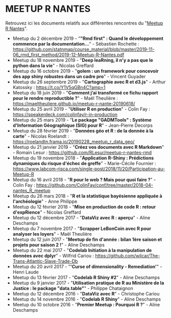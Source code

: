 # MEETUP R NANTES

Retrouvez ici les documents relatifs aux différentes rencontres du "[Meetup R Nantes](http://www.meetup.com/fr-FR/Meetup-R-Nantes/)".

* Meetup du 2 décembre 2019 - "**"Rmd first" : Quand le développement commence par la documentation...**" - Sébastien Rochette : <https://github.com/statnmap/course_material/blob/master/2019-11-06_rmd_first_method/2019-12-Meetup-R-Nantes.pdf>
* Meetup du 18 novembre 2019 - "**Deep leaRning, il n'y a pas que le python dans la vie**" - Nicolas Greffard
* Meetup du 16 octobre 2019 - "**golem : un framework pour concevoir des app shiny robustes dans un cadre pro**" - Vincent Guyader
* Meetup du 26 septembre 2019 - "**Cartographie avec R et d3.js**" - Arthur Katossky : <https://t.co/Y1V5qGBn4C?amp=1>
* Meetup du 18 juin 2019 - "**Comment j’ai transformé ce fichu rapport pour le rendre reproductible ?**" - Maël Theulière : <https://maeltheuliere.github.io/meetup-r-nante-20190618/>
* Meetup du 25 avril 2019 - "**Utiliser R en production**" - Colin Fay : <https://speakerdeck.com/colinfay/r-in-production>
* Meetup du 25 mars 2019 - "**Le package "GADMTools" : Système d'Information Géographique (SIG) pour R**" - Jean-Pierre Decorps
* Meetup du 28 février 2019 - "**Données géo et R : de la donnée à la carte**" - Nicolas Roelandt : <https://roelandtn.frama.io/20190228_meetup_r_data_geo/>
* Meetup du 21 janvier 2019 - "**Créez vos documents avec R Markdown**" - Romain Lesur : <https://github.com/RLesur/meetup-r-nantes-rmd>
* Meetup du 19 novembre 2018 - "**Application R-Shiny : Prédictions dynamiques du risque d'échec de greffe**" - Marie-Cécile Fournier : <https://www.labcom-risca.com/single-post/2018/11/20/Participation-au-Meetup-R>
* Meetup du 16 avril 2018 - "**R pour le web ? Mais pour quoi faire ?**" - Colin Fay : <https://github.com/ColinFay/conf/tree/master/2018-04-nantes_R_meetup>
* Meetup du 26 mars 2018 - "**R et la statistique bayésienne appliquée à l'archéologie**" - Anne Philippe
* Meetup du 12 février 2018 - "**Mise en production de code R : retour d'expRience**" - Nicolas Greffard
* Meetup du 12 décembre 2017 - "**DataViz avec R : aperçu**" - Aline Deschamps
* Meetup du 7 novembre 2017 - "**Scrapper LeBonCoin avec R pour analyser les loyers**" - Maël Theulière
* Meetup du 12 juin 2017 - "**Meetup de fin d'année : bilan 1ère saison et projets pour saison 2 !**" - Aline Deschamps
* Meetup du 22 mai 2017 - "**Codelab Initiation à la manipulation de données avec dplyr**" - Wilfrid Cariou : <https://github.com/wilcar/The-Trans-Atlantic-Slave-Trade-Db>
* Meetup du 20 avril 2017 - "**'Curse of dimensionality - Remediation'**" - Henri Laude
* Meetup du 13 février 2017 - "**Codelab R Shiny #2**" - Aline Deschamps
* Meetup du 9 janvier 2017 - "**Utilisation pratique de R au Ministère de la Justice : le package "data.table"**" - Philippe Chataignon
* Meetup du 12 décembre 2016 - "**DataViz avec R**" - Christophe Cariou
* Meetup du 14 novembre 2016 - "**Codelab R Shiny**" - Aline Deschamps
* Meetup du 10 octobre 2016 - "**Premier Meetup : Pourquoi R ?**" - Aline Deschamps